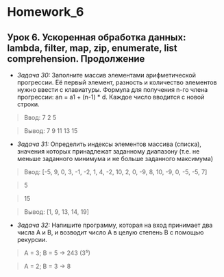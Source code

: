 # Homework_6

## Урок 6. Ускоренная обработка данных: lambda, filter, map, zip, enumerate, list comprehension. Продолжение

* *Задача 30:*  Заполните массив элементами арифметической прогрессии. Её первый элемент, разность и количество элементов нужно ввести с клавиатуры. Формула для получения n-го члена прогрессии: an = a1 + (n-1) * d.
Каждое число вводится с новой строки.

>Ввод: 7 2 5

>Вывод: 7 9 11 13 15

* *Задача 31:* Определить индексы элементов массива (списка), значения которых принадлежат заданному диапазону (т.е. не меньше заданного минимума и не больше заданного максимума)

>Ввод:  [-5, 9, 0, 3, -1, -2, 1, 4, -2, 10, 2, 0, -9, 8, 10, -9, 0, -5, -5, 7]

>5

>15

>Вывод: [1, 9, 13, 14, 19]

* *Задача 32:*  Напишите программу, которая на вход принимает два числа A и B, и возводит число А в целую степень B с помощью рекурсии.

>A = 3; B = 5 -> 243 (3⁵)

>A = 2; B = 3 -> 8
